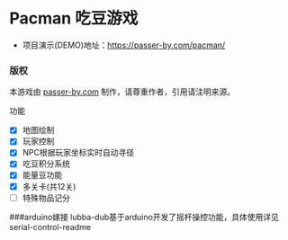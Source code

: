 # Pacman 吃豆游戏

- 项目演示(DEMO)地址：https://passer-by.com/pacman/

### 版权
本游戏由 [passer-by.com](https://passer-by.com/) 制作，请尊重作者，引用请注明来源。

功能

- [x] 地图绘制
- [x] 玩家控制
- [x] NPC根据玩家坐标实时自动寻径
- [x] 吃豆积分系统
- [x] 能量豆功能
- [x] 多关卡(共12关)
- [ ] 特殊物品记分

###arduino嫁接
lubba-dub基于arduino开发了摇杆操控功能，具体使用详见serial-control-readme

